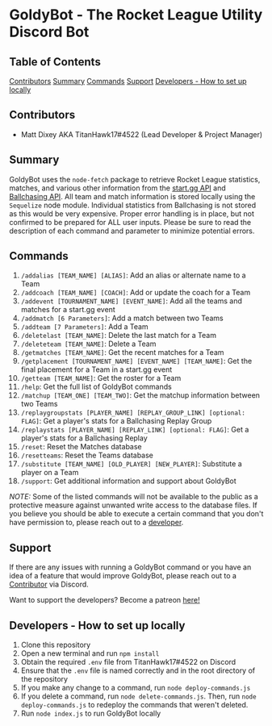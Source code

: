 # GoldyBot - The Rocket League Utility Discord Bot

## Table of Contents
[Contributors](#contributors)
[Summary](#summary)
[Commands](#commands)
[Support](#support)
[Developers - How to set up locally](#developers---how-to-set-up-locally)

## Contributors
- Matt Dixey AKA TitanHawk17#4522 (Lead Developer & Project Manager)

## Summary
GoldyBot uses the `node-fetch` package to retrieve Rocket League statistics, matches, and various other information from the [start.gg API](https://developer.start.gg/docs/intro/) and [Ballchasing API](https://ballchasing.com/doc/api). All team and match information is stored locally using the `Sequelize` node module. Individual statistics from Ballchasing is not stored as this would be very expensive. Proper error handling is in place, but not confirmed to be prepared for ALL user inputs. Please be sure to read the description of each command and parameter to minimize potential errors. 

## Commands
1. `/addalias [TEAM_NAME] [ALIAS]`: Add an alias or alternate name to a Team
2. `/addcoach [TEAM_NAME] [COACH]`: Add or update the coach for a Team
3. `/addevent [TOURNAMENT_NAME] [EVENT_NAME]`: Add all the teams and matches for a start.gg event
4. `/addmatch [6 Parameters]`: Add a match between two Teams
5. `/addteam [7 Parameters]`: Add a Team
6. `/deletelast [TEAM_NAME]`: Delete the last match for a Team
7. `/deleteteam [TEAM_NAME]`: Delete a Team
8. `/getmatches [TEAM_NAME]`: Get the recent matches for a Team
9. `/getplacement [TOURNAMENT_NAME] [EVENT_NAME] [TEAM_NAME]`: Get the final placement for a Team in a start.gg event
10. `/getteam [TEAM_NAME]`: Get the roster for a Team
11. `/help`: Get the full list of GoldyBot commands
12. `/matchup [TEAM_ONE] [TEAM_TWO]`: Get the matchup information between two Teams
13. `/replaygroupstats [PLAYER_NAME] [REPLAY_GROUP_LINK] [optional: FLAG]`: Get a player's stats for a Ballchasing Replay Group
14. `/replaystats [PLAYER_NAME] [REPLAY_LINK] [optional: FLAG]`: Get a player's stats for a Ballchasing Replay
15. `/reset`: Reset the Matches database
16. `/resetteams`: Reset the Teams database
17. `/substitute [TEAM_NAME] [OLD_PLAYER] [NEW_PLAYER]`: Substitute a player on a Team
18. `/support`: Get additional information and support about GoldyBot

_NOTE:_ Some of the listed commands will not be available to the public as a protective measure against unwanted write access to the database files. If you believe you should be able to execute a certain command that you don't have permission to, please reach out to a [developer](#contributors).

## Support
If there are any issues with running a GoldyBot command or you have an idea of a feature that would improve GoldyBot, please reach out to a [Contributor](#contributors) via Discord.

Want to support the developers? Become a patreon [here!](https://www.patreon.com/titanhawk17)
## Developers - How to set up locally
1. Clone this repository
2. Open a new terminal and run `npm install`
3. Obtain the required `.env` file from TitanHawk17#4522 on Discord
4. Ensure that the `.env` file is named correctly and in the root directory of the repository
5. If you make any change to a command, run `node deploy-commands.js`
6. If you delete a command, run `node delete-commands.js`. Then, run `node deploy-commands.js` to redeploy the commands that weren't deleted.
7. Run `node index.js` to run GoldyBot locally
